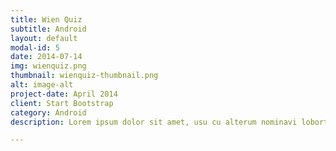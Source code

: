 ```yaml
---
title: Wien Quiz
subtitle: Android
layout: default
modal-id: 5
date: 2014-07-14
img: wienquiz.png
thumbnail: wienquiz-thumbnail.png
alt: image-alt
project-date: April 2014
client: Start Bootstrap
category: Android
description: Lorem ipsum dolor sit amet, usu cu alterum nominavi lobortis. At duo novum diceret. Tantas apeirian vix et, usu sanctus postulant inciderint ut, populo diceret necessitatibus in vim. Cu eum dicam feugiat noluisse.

---
```

